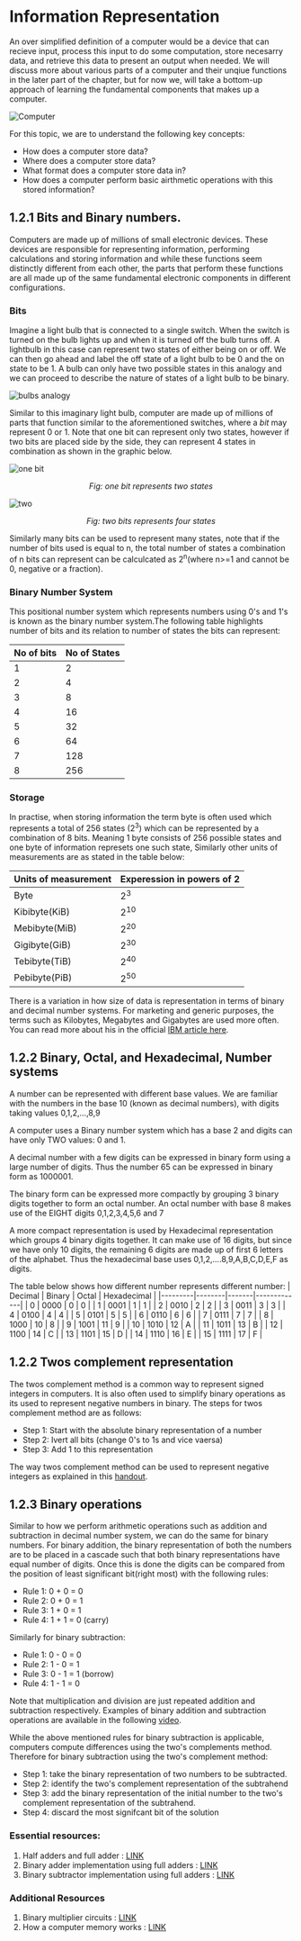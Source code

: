 # Information Representation

An over simplified definition of a computer would be a device that can recieve input, process this input to do some computation, store necesarry data, and retrieve this data to present an output when needed. We will discuss more about various parts of a computer and their unqiue functions in the later part of the chapter, but for now we,  will take a bottom-up approach of learning the fundamental components that makes up a computer.

![Computer](../assets/computer-simplified.png)


For this topic, we are to understand the following key concepts:
* How does a computer store data?
* Where does a computer store data?
* What format does a computer store data in?
* How does a computer perform basic airthmetic operations with this stored information?
  

## 1.2.1 Bits and Binary numbers. 
Computers are made up of millions of small electronic devices. These devices are responsible for representing information, performing calculations and storing information and while these functions seem distinctly different from each other, the parts that perform these functions are all made up of the same fundamental electronic components in different configurations. 

### Bits
Imagine a light bulb that is connected to a single switch. When the switch is turned on the bulb lights up and when it is turned off the bulb turns off. A lightbulb in this case can represent two states of either being on or off. We can then go ahead and label the off state of a light bulb to be 0 and the on state to be 1. A bulb can only have two possible states in this analogy and we can proceed to describe the nature of states of a light bulb to be binary.

![bulbs analogy](../assets/bulb-analogy.png)

Similar to this imaginary light bulb, computer are made up of millions of parts that function similar to the aforementioned switches, where a <em>bit</em> may represent 0 or 1. Note that one bit can represent only two states, however if two bits are placed side by the side, they can represent 4 states in combination as shown in the graphic below. 

![one bit](../assets/one-bit-states.png)

<p style="text-align: center;"> <em>Fig: one bit represents two states </em> </p>

![two](../assets/2bits.png)

<p style="text-align: center;"> <em>Fig: two bits represents four states </em></p>

Similarly many bits can be used to represent many states, note that if the number of bits used is equal to n, the total number of states a combination of n bits can represent can be calculcated as 2<sup>n</sup>(where n>=1 and cannot be 0, negative or a fraction).

### Binary Number System
This positional number system which represents numbers using 0's and 1's is known as the binary number system.The following table highlights number of bits and its relation to number of states the bits can represent:

|No of bits| No of States|
-----------|--------------
|1|2|
|2|4|
|3|8|
|4|16|
|5|32|
|6|64|
|7|128|
|8|256|

### Storage 

In practise, when storing information the term byte is often used which represents a total of 256 states (2<sup>3</sup>) which can be represented by a combination of 8 bits. Meaning 1 byte consists of 256 possible states and one byte of information represets one such state, Similarly other units of measurements are as stated in the table below:

|Units of measurement| Experession in powers of 2|
-----------|--------------
|Byte|2<sup>3</sup>|
|Kibibyte(KiB)|2<sup>10</sup>|
|Mebibyte(MiB)|2<sup>20</sup>|
|Gigibyte(GiB)|2<sup>30</sup>|
|Tebibyte(TiB)|2<sup>40</sup>|
|Pebibyte(PiB)|2<sup>50</sup>|

There is a variation in how size of data is representation in terms of binary and decimal number systems. For marketing and generic purposes, the terms such as Kilobytes, Megabytes and Gigabytes are used more often. You can read more about his in the official [IBM article here](https://www.ibm.com/docs/en/storage-insights?topic=overview-units-measurement-storage-data).


## 1.2.2 Binary, Octal, and Hexadecimal, Number systems 

A number can be represented with different base values. We are familiar with the numbers in the base 10 (known as decimal numbers), with digits taking values 0,1,2,…,8,9

A computer uses a Binary number system which has a base 2 and digits can have only TWO values: 0 and 1.

A decimal number with a few digits can be expressed in binary form using a large number of digits. Thus the number 65 can be expressed in binary form as 1000001.

The binary form can be expressed more compactly by grouping 3 binary digits together to form an octal number. An octal number with base 8 makes use of the EIGHT digits 0,1,2,3,4,5,6 and 7

A more compact representation is used by Hexadecimal representation which groups 4 binary digits together. It can make use of 16 digits, but since we have only 10 digits, the remaining 6 digits are made up of first 6 letters of the alphabet. Thus the hexadecimal base uses 0,1,2,….8,9,A,B,C,D,E,F as digits.

The table below shows how different number represents different number:
| Decimal | Binary | Octal | Hexadecimal |
|---------|--------|-------|-------------|
| 0       | 0000   | 0     | 0           |
| 1       | 0001   | 1     | 1           |
| 2       | 0010   | 2     | 2           |
| 3       | 0011   | 3     | 3           |
| 4       | 0100   | 4     | 4           |
| 5       | 0101   | 5     | 5           |
| 6       | 0110   | 6     | 6           |
| 7       | 0111   | 7     | 7           |
| 8       | 1000   | 10    | 8           |
| 9       | 1001   | 11    | 9           |
| 10      | 1010   | 12    | A           |
| 11      | 1011   | 13    | B           |
| 12      | 1100   | 14    | C           |
| 13      | 1101   | 15    | D           |
| 14      | 1110   | 16    | E           |
| 15      | 1111   | 17    | F           |


## 1.2.2 Twos complement representation
The twos complement method is a common way to represent signed integers in computers. It is also often used to simplify binary operations as its used to represent negative numbers in binary. The steps for twos complement method are as follows:

* Step 1: Start with the absolute binary representation of a number
* Step 2: Ivert all bits (change 0's to 1s and vice vaersa)
* Step 3: Add 1 to this representation

The way twos complement method can be used to represent negative integers as explained in this [handout](https://www.rit.edu/academicsuccesscenter/sites/rit.edu.academicsuccesscenter/files/documents/math-handouts/DM3_TwosComplement_BP_9_22_14.pdf). 

## 1.2.3 Binary operations
Similar to how we perform arithmetic operations such as addition and subtraction in decimal number system, we can do the same for binary numbers. For binary addition, the binary representation of both the numbers are to be placed in a cascade such that both binary representations have equal number of digits. Once this is done the digits can be compared from the position of least significant bit(right most) with the following rules:

* Rule 1: 0 + 0 = 0
* Rule 2: 0 + 0 = 1
* Rule 3: 1 + 0 = 1
* Rule 4: 1 + 1 = 0 (carry)

Similarly for binary subtraction:
* Rule 1: 0 - 0 = 0
* Rule 2: 1 - 0 = 1
* Rule 3: 0 - 1 = 1 (borrow)
* Rule 4: 1 - 1 = 0 

Note that multiplication and division are just repeated addition and subtraction respectively. Examples of binary addition and subtraction operations are available in the following [video](https://www.youtube.com/watch?v=C5EkxfNEMjE).

While the above mentioned rules for binary subtraction is applicable, computers compute differences using the two's complements method. Therefore for binary subtraction using the two's complement method:
* Step 1: take the binary representation of two numbers to be subtracted.
* Step 2: identify the two's complement representation of the subtrahend
* Step 3: add the binary representation of the initial number to the two's complement representation of the subtrahend. 
* Step 4: discard the most signifcant bit of the solution


### Essential resources:
1. Half adders and full adder : [LINK](https://www.youtube.com/watch?v=ecn-8iGDRSo)
2. Binary adder implementation using full adders : [LINK](https://www.youtube.com/watch?v=3jtS-8ZF_CA&lc=Ugh-DDSOaF9szHgCoAEC)
3. Binary subtractor implementation using full adders : [LINK](https://www.youtube.com/watch?v=pD-pjBupkFg&t=20s)

### Additional Resources
1. Binary multiplier circuits : [LINK](https://www.youtube.com/watch?v=U-RnKGMJx_0)
2. How a computer memory works : [LINK](https://youtu.be/p3q5zWCw8J4?si=AVevfn4nH8Hyc3iY)
   

















